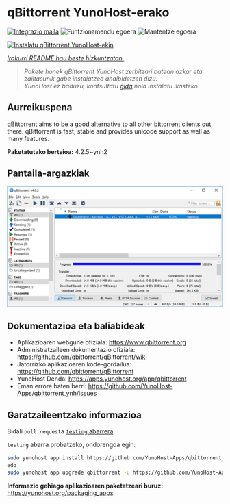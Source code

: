 <!--
Ohart ongi: README hau automatikoki sortu da <https://github.com/YunoHost/apps/tree/master/tools/readme_generator>ri esker
EZ editatu eskuz.
-->

# qBittorrent YunoHost-erako

[![Integrazio maila](https://apps.yunohost.org/badge/integration/qbittorrent)](https://ci-apps.yunohost.org/ci/apps/qbittorrent/)
![Funtzionamendu egoera](https://apps.yunohost.org/badge/state/qbittorrent)
![Mantentze egoera](https://apps.yunohost.org/badge/maintained/qbittorrent)

[![Instalatu qBittorrent YunoHost-ekin](https://install-app.yunohost.org/install-with-yunohost.svg)](https://install-app.yunohost.org/?app=qbittorrent)

*[Irakurri README hau beste hizkuntzatan.](./ALL_README.md)*

> *Pakete honek qBittorrent YunoHost zerbitzari batean azkar eta zailtasunik gabe instalatzea ahalbidetzen dizu.*  
> *YunoHost ez baduzu, kontsultatu [gida](https://yunohost.org/install) nola instalatu ikasteko.*

## Aurreikuspena

qBittorrent aims to be a good alternative to all other bittorrent clients out there. qBittorrent is fast, stable and provides unicode support as well as many features.

**Paketatutako bertsioa:** 4.2.5~ynh2

## Pantaila-argazkiak

![qBittorrent(r)en pantaila-argazkia](./doc/screenshots/qbittorrent.jpg)

## Dokumentazioa eta baliabideak

- Aplikazioaren webgune ofiziala: <https://www.qbittorrent.org>
- Administratzaileen dokumentazio ofiziala: <https://github.com/qbittorrent/qBittorrent/wiki>
- Jatorrizko aplikazioaren kode-gordailua: <https://github.com/qbittorrent/qBittorrent>
- YunoHost Denda: <https://apps.yunohost.org/app/qbittorrent>
- Eman errore baten berri: <https://github.com/YunoHost-Apps/qbittorrent_ynh/issues>

## Garatzaileentzako informazioa

Bidali `pull request`a [`testing` abarrera](https://github.com/YunoHost-Apps/qbittorrent_ynh/tree/testing).

`testing` abarra probatzeko, ondorengoa egin:

```bash
sudo yunohost app install https://github.com/YunoHost-Apps/qbittorrent_ynh/tree/testing --debug
edo
sudo yunohost app upgrade qbittorrent -u https://github.com/YunoHost-Apps/qbittorrent_ynh/tree/testing --debug
```

**Informazio gehiago aplikazioaren paketatzeari buruz:** <https://yunohost.org/packaging_apps>
